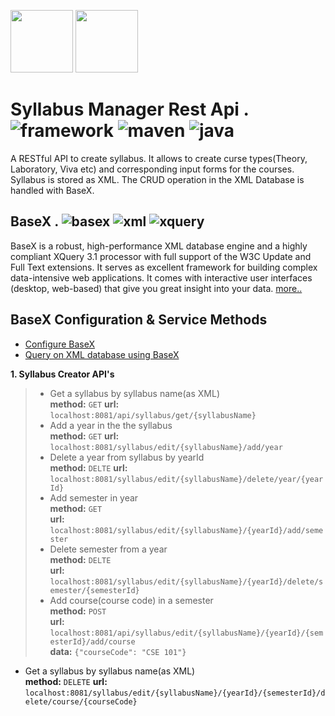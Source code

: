 <a href="https://spring.io/projects/spring-boot"><img src="https://spring.io/images/spring-initializr-4291cc0115eb104348717b82161a81de.svg" height="100px" /></a>
<a href="https://basex.org/"><img src="https://basex.org/images/basex.svg" height="100px" /></a>
<br>

# Syllabus Manager Rest Api . ![framework](https://img.shields.io/badge/spring--boot-2.2.2.RELEASE-green) ![maven](https://img.shields.io/badge/maven-3.6.0-orange)  ![java](https://img.shields.io/badge/java-8-blue) 
A RESTful API to create syllabus. It allows to create curse types(Theory, Laboratory, Viva etc) and corresponding input forms for the courses. Syllabus is stored as XML. The CRUD operation in the XML Database is handled with BaseX.

## BaseX . ![basex](https://img.shields.io/badge/basex-9.0-red) ![xml](https://img.shields.io/badge/-XML-red) ![xquery](https://img.shields.io/badge/XQuery-3.1-red)
BaseX is a robust, high-performance XML database engine and a highly compliant XQuery 3.1 processor with full support of the W3C Update and Full Text extensions. It serves as excellent framework for building complex data-intensive web applications.
It comes with interactive user interfaces (desktop, web-based) that give you great insight into your data. <a href="https://basex.org/">more..</a>

## BaseX Configuration & Service Methods
- <a href="https://github.com/kmtusher97/Syllabus-Manager-Rest-Api/blob/master/src/main/java/com/manager/syllabus/syllabus/configuration/BaseXConfiguration.java">Configure BaseX </a> 
- <a href="https://github.com/kmtusher97/Syllabus-Manager-Rest-Api/blob/master/src/main/java/com/manager/syllabus/syllabus/service/basex/BaseXServices.java">Query on XML database using BaseX</a> 


<b>1. Syllabus Creator API's</b>  
>- Get a syllabus by syllabus name(as XML)  
    **method:** `GET` 
    **url:** `localhost:8081/api/syllabus/get/{syllabusName}` 
>- Add a year in the the syllabus  
    **method:** `GET` 
    **url:** `localhost:8081/syllabus/edit/{syllabusName}/add/year` 
>- Delete a year from syllabus by yearId  
    **method:** `DELTE` 
    **url:** `localhost:8081/syllabus/edit/{syllabusName}/delete/year/{yearId}`
>- Add semester in year  
    **method:** `GET`   
    **url:** `localhost:8081/syllabus/edit/{syllabusName}/{yearId}/add/semester` 
>- Delete semester from a year  
    **method:** `DELTE`   
    **url:** `localhost:8081/syllabus/edit/{syllabusName}/{yearId}/delete/semester/{semesterId}`   
>- Add course(course code) in a semester  
**method:** `POST`   
**url:** `localhost:8081/api/syllabus/edit/{syllabusName}/{yearId}/{semesterId}/add/course`  
 **data:** `{"courseCode": "CSE 101"}`
- Get a syllabus by syllabus name(as XML)  
    **method:** `DELETE` 
    **url:** `localhost:8081/syllabus/edit/{syllabusName}/{yearId}/{semesterId}/delete/course/{courseCode}` 

    
